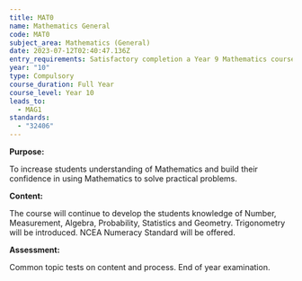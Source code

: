 ```yaml
---
title: MAT0
name: Mathematics General
code: MAT0
subject_area: Mathematics (General)
date: 2023-07-12T02:40:47.136Z
entry_requirements: Satisfactory completion a Year 9 Mathematics course.
year: "10"
type: Compulsory
course_duration: Full Year
course_level: Year 10
leads_to:
  - MAG1
standards:
  - "32406"
---
```

**Purpose:**

To increase students understanding of Mathematics and build their confidence in using Mathematics to solve practical problems.

**Content:**

The course will continue to develop the students knowledge of Number, Measurement, Algebra, Probability, Statistics and Geometry. Trigonometry will be introduced. NCEA Numeracy Standard will be offered. 

**Assessment:**

Common topic tests on content and process. End of year examination.
